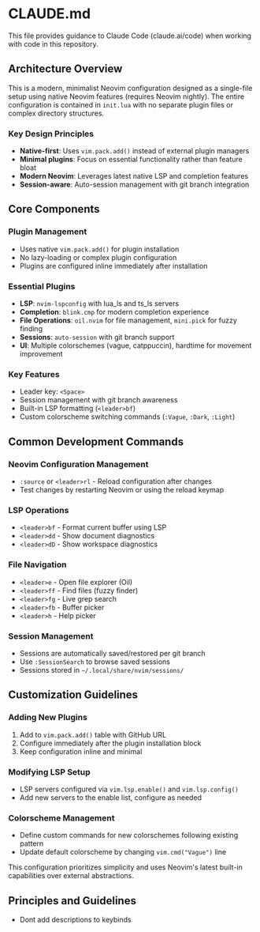 # CLAUDE.md

This file provides guidance to Claude Code (claude.ai/code) when working with code in this repository.

## Architecture Overview

This is a modern, minimalist Neovim configuration designed as a single-file setup using native Neovim features (requires Neovim nightly). The entire configuration is contained in `init.lua` with no separate plugin files or complex directory structures.

### Key Design Principles
- **Native-first**: Uses `vim.pack.add()` instead of external plugin managers
- **Minimal plugins**: Focus on essential functionality rather than feature bloat  
- **Modern Neovim**: Leverages latest native LSP and completion features
- **Session-aware**: Auto-session management with git branch integration

## Core Components

### Plugin Management
- Uses native `vim.pack.add()` for plugin installation
- No lazy-loading or complex plugin configuration
- Plugins are configured inline immediately after installation

### Essential Plugins
- **LSP**: `nvim-lspconfig` with lua_ls and ts_ls servers
- **Completion**: `blink.cmp` for modern completion experience
- **File Operations**: `oil.nvim` for file management, `mini.pick` for fuzzy finding
- **Sessions**: `auto-session` with git branch support
- **UI**: Multiple colorschemes (vague, catppuccin), hardtime for movement improvement

### Key Features
- Leader key: `<Space>`
- Session management with git branch awareness
- Built-in LSP formatting (`<leader>bf`)
- Custom colorscheme switching commands (`:Vague`, `:Dark`, `:Light`)

## Common Development Commands

### Neovim Configuration Management
- `:source` or `<leader>rl` - Reload configuration after changes
- Test changes by restarting Neovim or using the reload keymap

### LSP Operations
- `<leader>bf` - Format current buffer using LSP
- `<leader>dd` - Show document diagnostics  
- `<leader>dD` - Show workspace diagnostics

### File Navigation
- `<leader>e` - Open file explorer (Oil)
- `<leader>ff` - Find files (fuzzy finder)
- `<leader>fg` - Live grep search
- `<leader>fb` - Buffer picker
- `<leader>h` - Help picker

### Session Management
- Sessions are automatically saved/restored per git branch
- Use `:SessionSearch` to browse saved sessions
- Sessions stored in `~/.local/share/nvim/sessions/`

## Customization Guidelines

### Adding New Plugins
1. Add to `vim.pack.add()` table with GitHub URL
2. Configure immediately after the plugin installation block
3. Keep configuration inline and minimal

### Modifying LSP Setup
- LSP servers configured via `vim.lsp.enable()` and `vim.lsp.config()`
- Add new servers to the enable list, configure as needed

### Colorscheme Management
- Define custom commands for new colorschemes following existing pattern
- Update default colorscheme by changing `vim.cmd("Vague")` line

This configuration prioritizes simplicity and uses Neovim's latest built-in capabilities over external abstractions.

## Principles and Guidelines
- Dont add descriptions to keybinds